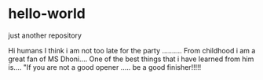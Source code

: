# hello-world
just another repository

Hi humans
I think i am not too late for the party ..........
From childhood i am a great fan of MS Dhoni....
One of the best things that i have learned from him is....
"If you are not a good opener ..... be a good finisher!!!!!
